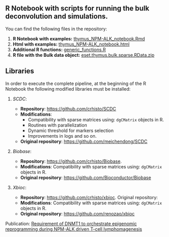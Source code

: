 
## R Notebook with scripts for running the bulk deconvolution and simulations.

You can find the following files in the repository:
1. **R Notebook with examples:** [thymus_NPM-ALK_notebook.Rmd](thymus_NPM-ALK_notebook.Rmd)
2. **Html with examples:** [thymus_NPM-ALK_notebook.html](thymus_NPM-ALK_notebook.html)
2. **Additional R functions:** [generic_functions.R](scripts/generic_functions.R)
3. **R file with the Bulk data object:** [eset.thymus.bulk.sparse.RData.zip](data/eset.thymus.bulk.sparse.RData.zip)

## Libraries 

In order to execute the complete pipeline, at the beginning of the R Notebook the following modified libraries must be installed:
1. *SCDC*:    
   - **Repository**: https://github.com/crhisto/SCDC
   - **Modifications**: 
     - Compatibility with sparse matrices using: `dgCMatrix` objects in R.
     - Routines with parallelization
     - Dynamic threshold for markers selection
     - Improvements in logs and so on.
   - **Original repository**: https://github.com/meichendong/SCDC
         
2. *Biobase*: 
   - **Repository**: https://github.com/crhisto/Biobase.
   - **Modifications**: Compatibility with sparse matrices using: `dgCMatrix` objects in R.
   - **Original repository**: https://github.com/Bioconductor/Biobase
            
3. *Xbioc*:   
   - **Repository**: https://github.com/crhisto/xbioc. Original repository: 
   - **Modifications**: Compatibility with sparse matrices using: `dgCMatrix` objects in R.
   - **Original repository**: https://github.com/renozao/xbioc
            
Publication: [Requirement of DNMT1 to orchestrate epigenomic reprogramming during NPM-ALK driven T-cell lymphomagenesis](https://doi.org/)
